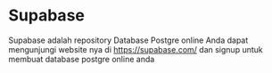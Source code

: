 # Supabase
Supabase adalah repository Database Postgre online
Anda dapat mengunjungi website nya di https://supabase.com/ dan signup untuk membuat database postgre online anda
